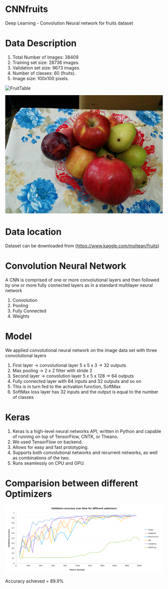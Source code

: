 # CNNfruits
Deep Learning - Convolution Neural network for fruits dataset

# Data Description
1. Total Number of Images: 38409
2. Training set size: 28736 images.
3. Validation set size: 9673 images.
4. Number of classes: 60 (fruits).
5. Image size: 100x100 pixels.

![FruitTable](https://github.com/ashishT1712/CNNfruits/blob/master/Capture.PNG)


![multifruits](https://github.com/ashishT1712/CNN-Fruits-Classifier/blob/master/test%20fruits/apple_apricot_peach_peach(flat)_pomegranate_pear_plum_3.jpg)


# Data location
Dataset can be downloaded from (https://www.kaggle.com/moltean/fruits)

# Convolution Neural Network
A CNN is comprised of one or more convolutional layers and then followed by one or more fully connected layers as in a standard multilayer neural network
1. Convolution
2. Pooling
3. Fully Connected
4. Weights

# Model
We applied convolutional neural network on the image data set with three convolutional layers
1. First layer -> convolutional layer 5 x 5 x 3 -> 32 outputs
2. Max pooling -> 2 x 2 filter with stride 2
3. Second layer -> convolution layer 5 x 5 x 128 -> 64 outputs
4. Fully connected layer with 64 inputs and 32 outputs and so on
5. This is in turn fed to the activation function, SoftMax
6. SoftMax loss layer has 32 inputs and the output is equal to the number of classes

# Keras
1. Keras is a high-level neural networks API, written in Python and capable of running on top of TensorFlow, CNTK, or Theano.
2. We used TensorFlow on backend.
3. Allows for easy and fast prototyping.
4. Supports both convolutional networks and recurrent networks, as well as combinations of the two.
5. Runs seamlessly on CPU and GPU.

# Comparision between different Optimizers
![compare](https://github.com/ashishT1712/CNN-Fruits-Classifier/blob/master/Compare.png)

Accuracy achieved = 89.9%
